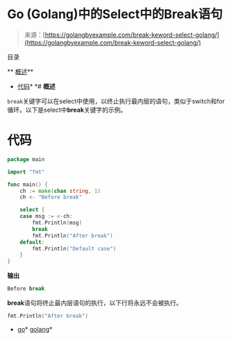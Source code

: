 <!--yml

类别: 未分类

date: 2024-10-13 06:23:58

-->

# Go (Golang)中的Select中的Break语句

> 来源：[https://golangbyexample.com/break-keword-select-golang/](https://golangbyexample.com/break-keword-select-golang/)

目录

**   [概述](#Overview "Overview")**

+   [代码](#Code "Code")*  *# **概述**

`break`关键字可以在select中使用，以终止执行最内层的语句，类似于switch和for循环。以下是select中**break**关键字的示例。

# **代码**

```go
package main

import "fmt"

func main() {
	ch := make(chan string, 1)
	ch <- "Before break"

	select {
	case msg := <-ch:
		fmt.Println(msg)
		break
		fmt.Println("After break")
	default:
		fmt.Println("Default case")
	}
}
```

**输出**

```go
Before break
```

**break**语句将终止最内层语句的执行，以下行将永远不会被执行。

```go
fmt.Println("After break")
```

+   [go](https://golangbyexample.com/tag/go/)*   [golang](https://golangbyexample.com/tag/golang/)*
